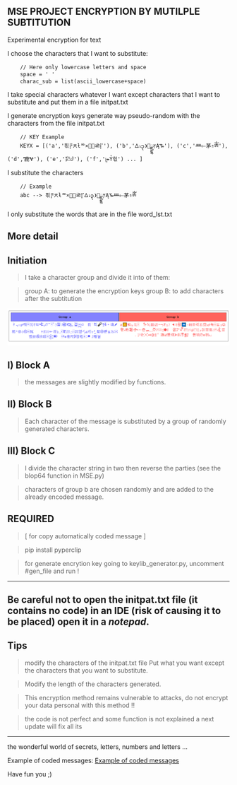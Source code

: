 MSE PROJECT 
ENCRYPTION BY MUTILPLE SUBTITUTION
---------------------------------------

Experimental encryption for text


I choose the characters that I want to substitute:

		// Here only lowercase letters and space
		space = ' '
		charac_sub = list(ascii_lowercase+space)


I take special characters whatever
I want except characters that I want to substitute and put them in a file initpat.txt


I generate encryption keys generate way
pseudo-random with the characters from the file initpat.txt

		// KEY Example
		KEYX = [('a','흮⡟𐠔ƚᅍ×〪㊳ऒ⡏'), ('b','𐊅⭏၃❩๩ྫྷ𐤌Ąᎏ'), ('c','ᚉ⟝茅⇑ༀ'), ('d','͊⿅𐐏'), ('e','㌓ⴛ'), ('f','ᥧ⇴Ỷ힋') ... ]


I substitute the characters

		// Example
		abc --> 흮⡟𐠔ƚᅍ×〪㊳ऒ⡏𐊅⭏၃❩๩ྫྷ𐤌Ąᎏᚉ⟝茅⇑ༀ


I only substitute the words that are in the file word_lst.txt


More detail
---------------------

Initiation
-------------------------------------
> I take a character group and divide it into of them:

> group A: to generate the encryption keys
> group B: to add characters after the subtitution

![group a and group b](./DOC/img_a.png)

I) Block A
-------------------------------------
> the messages are slightly modified by functions.


II) Block B
-------------------------------------
> Each character of the message is substituted by a group
> of randomly generated characters.


III) Block C
-------------------------------------
> I divide the character string in two then reverse the parties (see the blop64 function in MSE.py)

> characters of group b are chosen randomly and are added to the already encoded message.


REQUIRED 
-------------------------------------
> [ for copy automatically coded message ]

> pip install pyperclip

> for generate encrytion key going to keylib_generator.py, uncomment  #gen_file and run !

-------------------------------------


Be careful not to open the initpat.txt file (**it contains no code**) in an IDE (**risk of causing it to be placed**) open it in a ***notepad***.
-------------------------------------

Tips
---------------------------
> modify the characters of the initpat.txt file
> Put what you want except the characters
> that you want to substitute.

> Modify the length of the characters generated.

> This encryption method remains vulnerable
> to attacks, do not encrypt your data
> personal with this method !!

> the code is not perfect and some function
> is not explained a next update will fix all its

-----------------------------------

the wonderful world of secrets, letters,
numbers and letters ...

Example of coded messages: [Example of coded messages](https://solarissoftwarebulares.fun/)

Have fun you ;)



